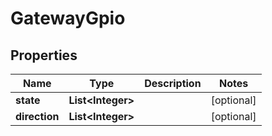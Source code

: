 

# GatewayGpio


## Properties

| Name | Type | Description | Notes |
|------------ | ------------- | ------------- | -------------|
|**state** | **List&lt;Integer&gt;** |  |  [optional] |
|**direction** | **List&lt;Integer&gt;** |  |  [optional] |



